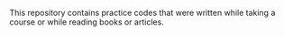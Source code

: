This repository contains practice codes that were written while taking a course or while reading books or articles.
